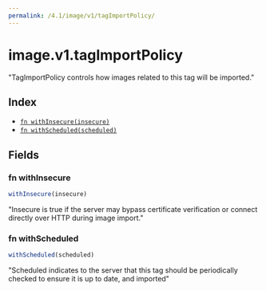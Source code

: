 ```yaml
---
permalink: /4.1/image/v1/tagImportPolicy/
---
```


# image.v1.tagImportPolicy

"TagImportPolicy controls how images related to this tag will be imported."

## Index

* [`fn withInsecure(insecure)`](#fn-withinsecure)
* [`fn withScheduled(scheduled)`](#fn-withscheduled)

## Fields

### fn withInsecure

```ts
withInsecure(insecure)
```

"Insecure is true if the server may bypass certificate verification or connect directly over HTTP during image import."

### fn withScheduled

```ts
withScheduled(scheduled)
```

"Scheduled indicates to the server that this tag should be periodically checked to ensure it is up to date, and imported"